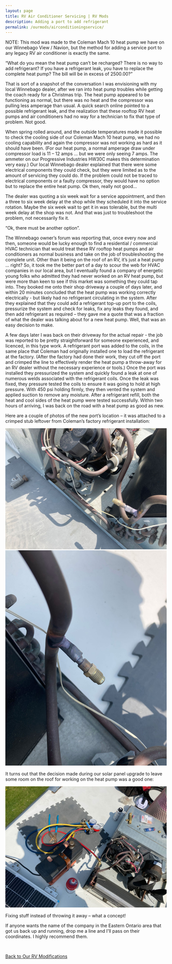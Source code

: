 ```yaml
---
layout: page
title: RV Air Conditioner Servicing | RV Mods
description: Adding a port to add refrigerant
permalink: /ourmods/airconditioningservice/
---
```

NOTE:  This mod was made to the Coleman Mach 10 heat pump we have on our Winnebago View / Navion, but the method for adding a service port to any legacy RV air conditioner is exactly the same.

“What do you mean the heat pump can’t be recharged?  There is no way to add refrigerant?  If you have a refrigerant leak, you have to replace the complete heat pump?  The bill will be in excess of 2500.00?”

That is sort of a snapshot of the conversation I was envisioning with my local Winnebago dealer, after we ran into heat pump troubles while getting the coach ready for a Christmas trip.  The heat pump appeared to be functioning as normal, but there was no heat and the compressor was pulling less amperage than usual.  A quick search online pointed to a possible refrigerant leak, and the realization that these rooftop RV heat pumps and air conditioners had no way for a technician to fix that type of problem.  Not good.

When spring rolled around, and the outside temperatures made it possible to check the cooling side of our Coleman Mach 10 heat pump, we had no cooling capability and again the compressor was not working as hard as it should have been.  (For our heat pump, a normal amperage draw under compressor load is 11 – 12 amps ... but we were only seeing 7 amps.  The ammeter on our Progressive Industries HW30C makes this determination very easy.)  Our local Winnebago dealer explained that there were some electrical components they could check, but they were limited as to the amount of servicing they could do.  If the problem could not be traced to electrical components or a faulty compressor, they would have no option but to replace the entire heat pump.  Ok then, really not good...

The dealer was quoting a six week wait for a service appointment, and then a three to six week delay at the shop while they scheduled it into the service rotation.  Maybe the six week wait to get it in was tolerable, but the multi week delay at the shop was not.  And that was just to troubleshoot the problem, not necessarily fix it.

“Ok, there must be another option”.  

The Winnebago owner’s forum was reporting that, once every now and then, someone would be lucky enough to find a residential / commercial HVAC technician that would treat these RV rooftop heat pumps and air conditioners as normal business and take on the job of troubleshooting the complete unit.  Other than it being on the roof of an RV, it’s just a heat pump ... right?  So, it took me the better part of a day to scour the web for HVAC companies in our local area, but I eventually found a company of energetic young folks who admitted they had never worked on an RV heat pump, but were more than keen to see if this market was something they could tap into.  They booked me onto their shop driveway a couple of days later, and within 20 minutes concluded that the heat pump was working correctly electrically - but likely had no refrigerant circulating in the system.  After they explained that they could add a refrigerant top-up port to the coils, pressurize the system and check for leaks, fix any leaks they found, and then add refrigerant as required – they gave me a quote that was a fraction of what the dealer was talking about for a new heat pump.  Well, that was an easy decision to make.

A few days later I was back on their driveway for the actual repair - the job was reported to be pretty straightforward for someone experienced, and licenced, in this type work.  A refrigerant port was added to the coils, in the same place that Coleman had originally installed one to load the refrigerant at the factory.  (After the factory had done their work, they cut off the port and crimped the line to effectively render the heat pump a throw-away for an RV dealer without the necessary experience or tools.)  Once the port was installed they pressurized the system and quickly found a leak at one of numerous welds associated with the refrigerant coils.  Once the leak was fixed, they pressure tested the coils to ensure it was going to hold at high pressure.  With 450 psi holding firmly, they then vented the system and applied suction to remove any moisture.  After a refrigerant refill, both the heat and cool sides of the heat pump were tested successfully.  Within two hours of arriving, I was back on the road with a heat pump as good as new.

Here are a couple of photos of the new port’s location – it was attached to a crimped stub leftover from Coleman’s factory refrigerant installation:

<img src="/assets/webheatpump1.jpg"/>

<img src="/assets/webheatpump2.jpg"/>

It turns out that the decision made during our solar panel upgrade to leave some room on the roof for working on the heat pump was a good one:

<img src="/assets/webheatpump3.jpg"/>

Fixing stuff instead of throwing it away – what a concept!

If anyone wants the name of the company in the Eastern Ontario area that got us back up and running, drop me a line and I'll pass on their coordinates.  I highly recommend them. 

<br>

[Back to Our RV Modifications](/ourmods/)
